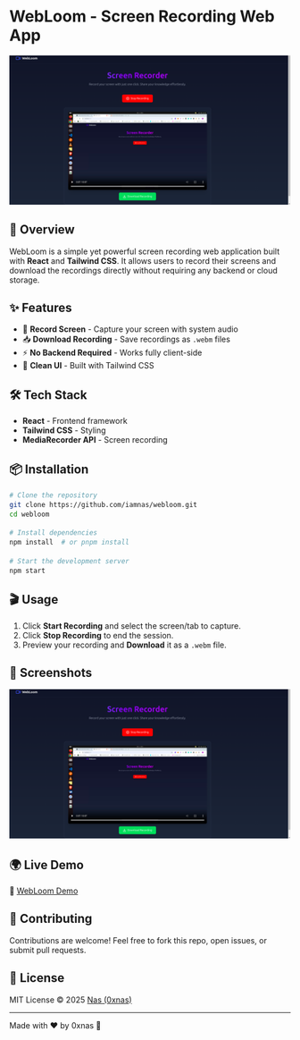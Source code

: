 # WebLoom - Screen Recording Web App

![WebLoom](./public/banner.png)

## 🚀 Overview
WebLoom is a simple yet powerful screen recording web application built with **React** and **Tailwind CSS**. It allows users to record their screens and download the recordings directly without requiring any backend or cloud storage.

## ✨ Features
- 🎥 **Record Screen** - Capture your screen with system audio
- 📥 **Download Recording** - Save recordings as `.webm` files
- ⚡ **No Backend Required** - Works fully client-side
- 🎨 **Clean UI** - Built with Tailwind CSS

## 🛠 Tech Stack
- **React** - Frontend framework
- **Tailwind CSS** - Styling
- **MediaRecorder API** - Screen recording

## 📦 Installation
```sh
# Clone the repository
git clone https://github.com/iamnas/webloom.git
cd webloom

# Install dependencies
npm install  # or pnpm install

# Start the development server
npm start
```

## 🎬 Usage
1. Click **Start Recording** and select the screen/tab to capture.
2. Click **Stop Recording** to end the session.
3. Preview your recording and **Download** it as a `.webm` file.

## 📸 Screenshots

![WebLoom](./public/banner.png)

## 🌍 Live Demo
🔗 [WebLoom Demo](./public/recording.webm) 

## 🤝 Contributing
Contributions are welcome! Feel free to fork this repo, open issues, or submit pull requests.

## 📜 License
MIT License © 2025 [Nas (0xnas)](https://github.com/iamnas)

---
Made with ❤️ by 0xnas 🚀

